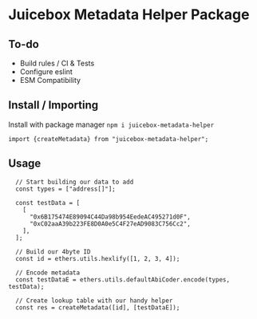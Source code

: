 # Juicebox Metadata Helper Package

## To-do

* Build rules / CI & Tests
* Configure eslint
* ESM Compatibility

## Install / Importing

Install with package manager
```npm i juicebox-metadata-helper```

```
import {createMetadata} from "juicebox-metadata-helper";
```

## Usage

```
  // Start building our data to add
  const types = ["address[]"];

  const testData = [
    [
      "0x6B175474E89094C44Da98b954EedeAC495271d0F",
      "0xC02aaA39b223FE8D0A0e5C4F27eAD9083C756Cc2",
    ],
  ];

  // Build our 4byte ID
  const id = ethers.utils.hexlify([1, 2, 3, 4]);

  // Encode metadata
  const testDataE = ethers.utils.defaultAbiCoder.encode(types, testData);

  // Create lookup table with our handy helper
  const res = createMetadata([id], [testDataE]);
```